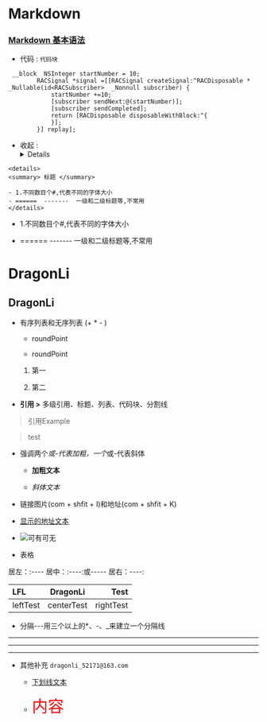 # Markdown

###  [Markdown 基本语法](https://github.com/younghz/Markdown)


- 代码 : ``` 代码块 ```

```objc
 __block  NSInteger startNumber = 10;
        RACSignal *signal =[[RACSignal createSignal:^RACDisposable * _Nullable(id<RACSubscriber>  _Nonnull subscriber) {
            startNumber +=10;
            [subscriber sendNext:@(startNumber)];
            [subscriber sendCompleted];
            return [RACDisposable disposableWithBlock:^{
            }];
        }] replay];

```

- 收起 :<details>

```
<details>
<summary> 标题 </summary>

- 1.不同数目个#,代表不同的字体大小  
- ======  -------  一级和二级标题等,不常用
</details>

```




- 1.不同数目个#,代表不同的字体大小  

- ======  -------  一级和二级标题等,不常用

DragonLi
======
DragonLi
----------

- 有序列表和无序列表 (+ * - )

	- roundPoint
	
	- roundPoint
	
	1. 第一
	
	
	2. 第二


- **引用 >**  多级引用、标题、列表、代码块、分割线

> 引用Example

> test

- 强调两个*或-代表加粗，一个*或-代表斜体
 
	- **加粗文本**
	  
	-  *斜体文本* 


- 链接图片(com + shfit + I)和地址(com + shfit + K)

- [显示的地址文本](https://github.com/DevDragonLi)

- ![可有可无](图片地址)


-  表格

居左：:----
居中：:----:或-----
居右：----:


|LFL|DragonLi|Test|
|:---|:---:|---:|
|leftTest| centerTest |rightTest|


- 分隔---用三个以上的*、-、_来建立一个分隔线

***

---

___


- 其他补充 `dragonli_52171@163.com`

	- <u>下划线文本</u>

	- <font face="微软雅黑" color="red" size="6">内容</font>